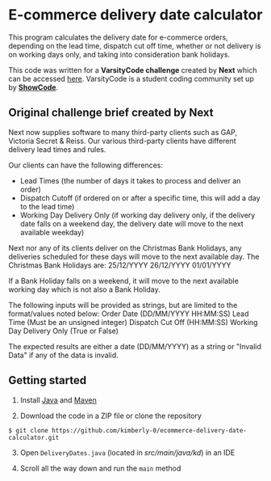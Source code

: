 # E-commerce delivery date calculator

This program calculates the delivery date for e-commerce orders, depending on the lead time, dispatch cut off time, whether or not delivery is on working days only, and taking into consideration bank holidays.

This code was written for a **VarsityCode challenge** created by **Next** which can be accessed [here](https://bit.ly/3rujTmc). VarsityCode is a student coding community set up by [**ShowCode**](https://www.showcode.io/).

## Original challenge brief created by Next

Next now supplies software to many third-party clients such as GAP, Victoria Secret & Reiss.
Our various third-party clients have different delivery lead times and rules.

Our clients can have the following differences:

- Lead Times (the number of days it takes to process and deliver an order)
- Dispatch Cutoff (if ordered on or after a specific time, this will add a day to the lead time)
- Working Day Delivery Only (if working day delivery only, if the delivery date falls on a weekend day, the delivery date will move to the next available weekday)

Next nor any of its clients deliver on the Christmas Bank Holidays, any deliveries scheduled for these days will move to the next available day.
The Christmas Bank Holidays are:
25/12/YYYY
26/12/YYYY
01/01/YYYY

If a Bank Holiday falls on a weekend, it will move to the next available working day which is not also a Bank Holiday.

The following inputs will be provided as strings, but are limited to the format/values noted below:
Order Date (DD/MM/YYYY HH:MM:SS)
Lead Time (Must be an unsigned integer)
Dispatch Cut Off (HH:MM:SS)
Working Day Delivery Only (True or False)

The expected results are either a date (DD/MM/YYYY) as a string or "Invalid Data" if any of the data is invalid.

## Getting started

1. Install [Java](https://www.oracle.com/java/technologies/downloads/#java17) and [Maven](https://www.baeldung.com/install-maven-on-windows-linux-mac)

2. Download the code in a ZIP file or clone the repository

``` $ git clone https://github.com/kimberly-0/ecommerce-delivery-date-calculator.git ```

3. Open `DeliveryDates.java` (located in *src/main/java/kd*) in an IDE

4. Scroll all the way down and run the `main` method
